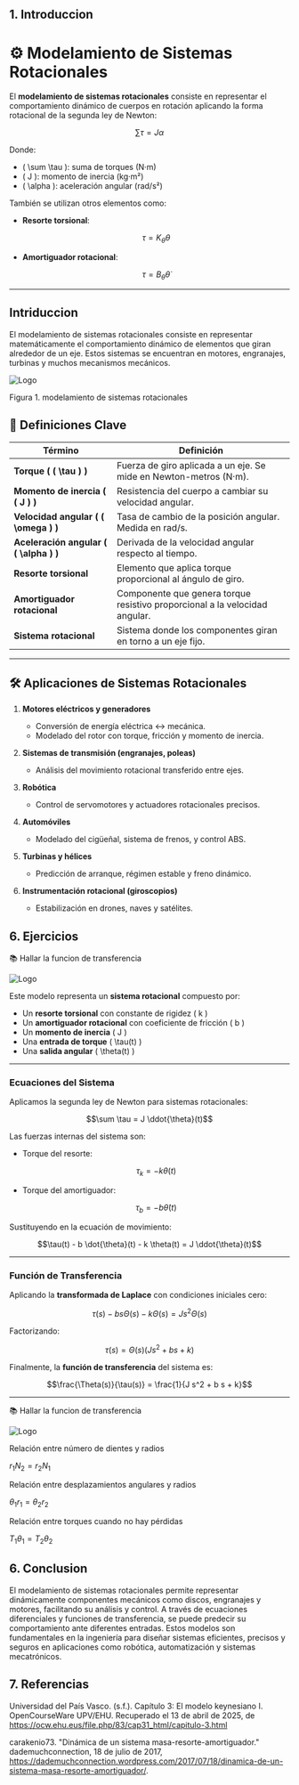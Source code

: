 

## 1. Introduccion






# ⚙️ Modelamiento de Sistemas Rotacionales

El **modelamiento de sistemas rotacionales** consiste en representar el comportamiento dinámico de cuerpos en rotación aplicando la forma rotacional de la segunda ley de Newton:

```math
\sum \tau = J \alpha
```

Donde:

- \( \sum \tau \): suma de torques (N·m)  
- \( J \): momento de inercia (kg·m²)  
- \( \alpha \): aceleración angular (rad/s²)  


También se utilizan otros elementos como:

- **Resorte torsional**:  
  ```math
  \tau = K_\theta \theta
  ```
  
- **Amortiguador rotacional**:  
  ```math
  \tau = B_\theta \dot{\theta}
  ```

---
## Intriduccion


El modelamiento de sistemas rotacionales consiste en representar matemáticamente el comportamiento dinámico de elementos que giran alrededor de un eje. Estos sistemas se encuentran en motores, engranajes, turbinas y muchos mecanismos mecánicos.

![Logo](https://blogger.googleusercontent.com/img/b/R29vZ2xl/AVvXsEhRtNrHyDJxaA0RKyaJnNmrNu425mD9-8XlrXkkKXmLALvVcdw7F07l2Mfq7lmMAP2ki_PYZcHu0yw-K2dK37nWK4b0GUyHnGUYUdWnHz1Qsr2mV-Qam8RFcDR_IgKGY4OmRj_RKs8NPA/s200/trans.png)


Figura 1. modelamiento de sistemas rotacionales


## 🔑  Definiciones Clave

| Término                    | Definición                                                                 |
|---------------------------|----------------------------------------------------------------------------|
| **Torque ( \( \tau \) )**        | Fuerza de giro aplicada a un eje. Se mide en Newton-metros (N·m).            |
| **Momento de inercia ( \( J \) )** | Resistencia del cuerpo a cambiar su velocidad angular.                        |
| **Velocidad angular ( \( \omega \) )** | Tasa de cambio de la posición angular. Medida en rad/s.                      |
| **Aceleración angular ( \( \alpha \) )** | Derivada de la velocidad angular respecto al tiempo.                         |
| **Resorte torsional**      | Elemento que aplica torque proporcional al ángulo de giro.                 |
| **Amortiguador rotacional**| Componente que genera torque resistivo proporcional a la velocidad angular.|
| **Sistema rotacional**     | Sistema donde los componentes giran en torno a un eje fijo.                |

---

## 🛠️ Aplicaciones de Sistemas Rotacionales

1. **Motores eléctricos y generadores**  
   - Conversión de energía eléctrica ↔ mecánica.  
   - Modelado del rotor con torque, fricción y momento de inercia.

2. **Sistemas de transmisión (engranajes, poleas)**  
   - Análisis del movimiento rotacional transferido entre ejes.

3. **Robótica**  
   - Control de servomotores y actuadores rotacionales precisos.

4. **Automóviles**  
   - Modelado del cigüeñal, sistema de frenos, y control ABS.

5. **Turbinas y hélices**  
   - Predicción de arranque, régimen estable y freno dinámico.

6. **Instrumentación rotacional (giroscopios)**  
   - Estabilización en drones, naves y satélites.

 ## 6. Ejercicios 
 
 📚 Hallar la funcion de transferencia 

![Logo](https://www.researchgate.net/profile/I-Canton/publication/337893922/figure/fig4/AS:834920016523269@1576071852626/Figura-33-Sistema-rotacional-masa-resorte-amortiguador.jpg)


Este modelo representa un **sistema rotacional** compuesto por:

- Un **resorte torsional** con constante de rigidez \( k \)
- Un **amortiguador rotacional** con coeficiente de fricción \( b \)
- Un **momento de inercia** \( J \)
- Una **entrada de torque** \( \tau(t) \)
- Una **salida angular** \( \theta(t) \)

---

### Ecuaciones del Sistema

Aplicamos la segunda ley de Newton para sistemas rotacionales:

```math
\sum \tau = J \ddot{\theta}(t)
```

Las fuerzas internas del sistema son:

- Torque del resorte:  
  ```math
  \tau_k = -k \theta(t)
  ```

- Torque del amortiguador:  
  ```math
  \tau_b = -b \dot{\theta}(t)
  ```

Sustituyendo en la ecuación de movimiento:

```math
\tau(t) - b \dot{\theta}(t) - k \theta(t) = J \ddot{\theta}(t)
```

---

### Función de Transferencia

Aplicando la **transformada de Laplace** con condiciones iniciales cero:

```math
\tau(s) - b s \Theta(s) - k \Theta(s) = J s^2 \Theta(s)
```

Factorizando:

```math
\tau(s) = \Theta(s) (J s^2 + b s + k)
```

Finalmente, la **función de transferencia** del sistema es:

```math
\frac{\Theta(s)}{\tau(s)} = \frac{1}{J s^2 + b s + k}
```

---


 📚 Hallar la funcion de transferencia 

![Logo](https://ocw.ehu.eus/file.php/83/cap31_html/cap315x.png)

 Relación entre número de dientes y radios

$r_1 N_2 = r_2 N_1$

 Relación entre desplazamientos angulares y radios

$\theta_1 r_1 = \theta_2 r_2$

Relación entre torques cuando no hay pérdidas

$T_1 \theta_1 = T_2 \theta_2$



 ## 6. Conclusion

El modelamiento de sistemas rotacionales permite representar dinámicamente componentes mecánicos como discos, engranajes y motores, facilitando su análisis y control. A través de ecuaciones diferenciales y funciones de transferencia, se puede predecir su comportamiento ante diferentes entradas. Estos modelos son fundamentales en la ingeniería para diseñar sistemas eficientes, precisos y seguros en aplicaciones como robótica, automatización y sistemas mecatrónicos.

 ## 7. Referencias

 
Universidad del País Vasco. (s.f.). Capítulo 3: El modelo keynesiano I. OpenCourseWare UPV/EHU. Recuperado el 13 de abril de 2025, de https://ocw.ehu.eus/file.php/83/cap31_html/capitulo-3.html

carakenio73. "Dinámica de un sistema masa-resorte-amortiguador." dademuchconnection, 18 de julio de 2017, https://dademuchconnection.wordpress.com/2017/07/18/dinamica-de-un-sistema-masa-resorte-amortiguador/.

 

 

